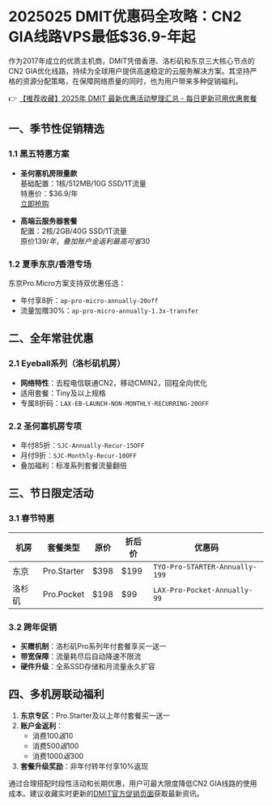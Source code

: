 # 2025025 DMIT优惠码全攻略：CN2 GIA线路VPS最低$36.9-年起

作为2017年成立的优质主机商，DMIT凭借香港、洛杉矶和东京三大核心节点的CN2 GIA优化线路，持续为全球用户提供高速稳定的云服务解决方案。其坚持严格的资源分配策略，在保障网络质量的同时，也为用户带来多种促销福利。

👉 [【推荐收藏】2025年 DMIT 最新优惠活动整理汇总 - 每日更新可用优惠套餐](https://bit.ly/dmit_coupon)

## 一、季节性促销精选

### 1.1 黑五特惠方案
- **圣何塞机房限量款**  
  基础配置：1核/512MB/10G SSD/1T流量  
  特惠价：$36.9/年  
  [立即抢购](https://bit.ly/dmit_coupon)

- **高端云服务器套餐**  
  配置：2核/2GB/40G SSD/1T流量  
  原价$139/年，叠加账户金返利最高可省$30

### 1.2 夏季东京/香港专场
东京Pro.Micro方案支持双优惠任选：
- 年付享8折：`ap-pro-micro-annually-20off`
- 流量加赠30%：`ap-pro-micro-annually-1.3x-transfer`

## 二、全年常驻优惠

### 2.1 Eyeball系列（洛杉矶机房）
- **网络特性**：去程电信联通CN2，移动CMIN2，回程全向优化
- 适用套餐：Tiny及以上规格
- 专属8折码：`LAX-EB-LAUNCH-NON-MONTHLY-RECURRING-20OFF`

### 2.2 圣何塞机房专项
- 年付85折：`SJC-Annually-Recur-15OFF`
- 月付9折：`SJC-Monthly-Recur-10OFF`
- 叠加福利：标准系列套餐流量翻倍

## 三、节日限定活动

### 3.1 春节特惠
| 机房       | 套餐类型     | 原价   | 折后价 | 优惠码                          |
|------------|--------------|--------|--------|---------------------------------|
| 东京       | Pro.Starter  | $398   | $199   | `TYO-Pro-STARTER-Annually-199`  |
| 洛杉矶     | Pro.Pocket   | $198   | $99    | `LAX-Pro-Pocket-Annually-99`    |

### 3.2 跨年促销
- **买赠机制**：洛杉矶Pro系列年付套餐享买一送一
- **带宽保障**：流量耗尽后自动降速不限流
- **硬件升级**：全系SSD存储和月流量永久扩容

## 四、多机房联动福利
1. **东京专区**：Pro.Starter及以上年付套餐买一送一
2. **账户金返利**：  
   - 消费$100返$10  
   - 消费$500返$100  
   - 消费$1000返$300
3. **套餐升级奖励**：非年付转年付享10%返现

通过合理搭配时段性活动和长期优惠，用户可最大限度降低CN2 GIA线路的使用成本。建议收藏实时更新的[DMIT官方促销页面](https://bit.ly/dmit_coupon)获取最新资讯。